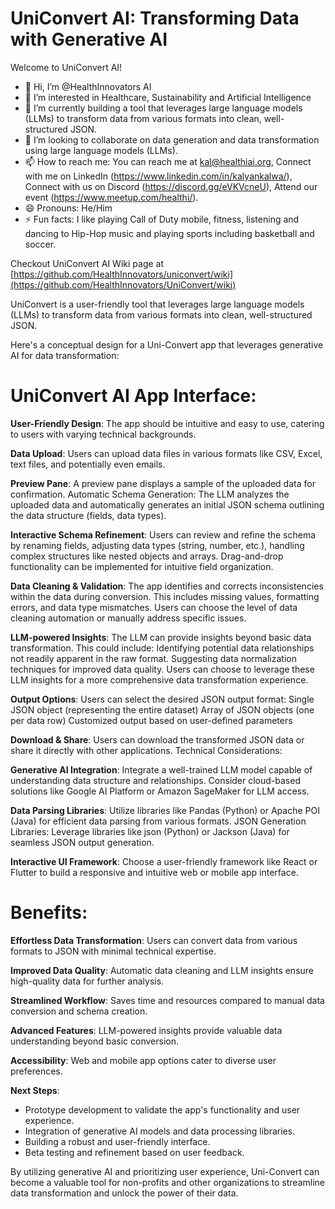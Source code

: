 # UniConvert AI: Transforming Data with Generative AI

Welcome to UniConvert AI! 

- 👋 Hi, I’m @HealthInnovators AI
- 👀 I’m interested in Healthcare, Sustainability and Artificial Intelligence
- 🌱 I’m currently building a tool that leverages large language models (LLMs) to transform data from various formats into clean, well-structured JSON. 
- 💞️ I’m looking to collaborate on data generation and data transformation using large language models (LLMs). 
- 📫 How to reach me: You can reach me at kal@healthiai.org, Connect with me on LinkedIn (https://www.linkedin.com/in/kalyankalwa/), Connect with us on Discord (https://discord.gg/eVKVcneU), Attend our event (https://www.meetup.com/healthi/).
- 😄 Pronouns: He/Him
- ⚡ Fun facts: I like playing Call of Duty mobile, fitness, listening and dancing to Hip-Hop music and playing sports including basketball and soccer. 

Checkout UniConvert AI Wiki page at [https://github.com/HealthInnovators/uniconvert/wiki](https://github.com/HealthInnovators/UniConvert/wiki)

UniConvert is a user-friendly tool that leverages large language models (LLMs) to transform data from various formats into clean, well-structured JSON.

Here's a conceptual design for a Uni-Convert app that leverages generative AI for data transformation:

# UniConvert AI App Interface:

**User-Friendly Design**: The app should be intuitive and easy to use, catering to users with varying technical backgrounds.

**Data Upload**: Users can upload data files in various formats like CSV, Excel, text files, and potentially even emails.

**Preview Pane**: A preview pane displays a sample of the uploaded data for confirmation.
Automatic Schema Generation: The LLM analyzes the uploaded data and automatically generates an initial JSON schema outlining the data structure (fields, data types).

**Interactive Schema Refinement**:
Users can review and refine the schema by renaming fields, adjusting data types (string, number, etc.), handling complex structures like nested objects and arrays.
Drag-and-drop functionality can be implemented for intuitive field organization.

**Data Cleaning & Validation**:
The app identifies and corrects inconsistencies within the data during conversion. This includes missing values, formatting errors, and data type mismatches. Users can choose the level of data cleaning automation or manually address specific issues.

**LLM-powered Insights**:
The LLM can provide insights beyond basic data transformation. This could include:
Identifying potential data relationships not readily apparent in the raw format.
Suggesting data normalization techniques for improved data quality.
Users can choose to leverage these LLM insights for a more comprehensive data transformation experience.

**Output Options**:
Users can select the desired JSON output format:
Single JSON object (representing the entire dataset)
Array of JSON objects (one per data row)
Customized output based on user-defined parameters

**Download & Share**:
Users can download the transformed JSON data or share it directly with other applications.
Technical Considerations:

**Generative AI Integration**:
Integrate a well-trained LLM model capable of understanding data structure and relationships. Consider cloud-based solutions like Google AI Platform or Amazon SageMaker for LLM access.

**Data Parsing Libraries**:
Utilize libraries like Pandas (Python) or Apache POI (Java) for efficient data parsing from various formats.
JSON Generation Libraries:
Leverage libraries like json (Python) or Jackson (Java) for seamless JSON output generation.

**Interactive UI Framework**:
Choose a user-friendly framework like React or Flutter to build a responsive and intuitive web or mobile app interface.

# Benefits:

**Effortless Data Transformation**:
Users can convert data from various formats to JSON with minimal technical expertise.

**Improved Data Quality**:
Automatic data cleaning and LLM insights ensure high-quality data for further analysis.

**Streamlined Workflow**:
Saves time and resources compared to manual data conversion and schema creation.

**Advanced Features**:
LLM-powered insights provide valuable data understanding beyond basic conversion.

**Accessibility**:
Web and mobile app options cater to diverse user preferences.

**Next Steps**:

- Prototype development to validate the app's functionality and user experience.
- Integration of generative AI models and data processing libraries.
- Building a robust and user-friendly interface.
- Beta testing and refinement based on user feedback.

By utilizing generative AI and prioritizing user experience, Uni-Convert can become a valuable tool for non-profits and other organizations to streamline data transformation and unlock the power of their data.

